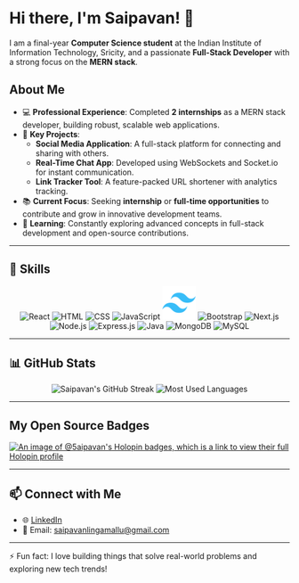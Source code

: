 # Hi there, I'm Saipavan! 👋  

I am a final-year **Computer Science student** at the Indian Institute of Information Technology, Sricity, and a passionate **Full-Stack Developer** with a strong focus on the **MERN stack**.  

## About Me  
- 💻 **Professional Experience**: Completed **2 internships** as a MERN stack developer, building robust, scalable web applications.  
- 🌟 **Key Projects**:  
  - **Social Media Application**: A full-stack platform for connecting and sharing with others.  
  - **Real-Time Chat App**: Developed using WebSockets and Socket.io for instant communication.  
  - **Link Tracker Tool**: A feature-packed URL shortener with analytics tracking.  
- 📚 **Current Focus**: Seeking **internship** or **full-time opportunities** to contribute and grow in innovative development teams.  
- 🌱 **Learning**: Constantly exploring advanced concepts in full-stack development and open-source contributions.  

---

## 🚀 Skills  

<div align="center">
  <img src="https://cdn.jsdelivr.net/gh/devicons/devicon/icons/react/react-original.svg" alt="React" width="60" height="60" />
  <img src="https://cdn.jsdelivr.net/gh/devicons/devicon/icons/html5/html5-original.svg" alt="HTML" width="60" height="60" />
  <img src="https://cdn.jsdelivr.net/gh/devicons/devicon/icons/css3/css3-original.svg" alt="CSS" width="60" height="60" />
  <img src="https://cdn.jsdelivr.net/gh/devicons/devicon/icons/javascript/javascript-original.svg" alt="JavaScript" width="60" height="60" />
  <img src="https://raw.githubusercontent.com/devicons/devicon/master/icons/tailwindcss/tailwindcss-original.svg" alt="Tailwind CSS" width="60" height="60" />
  <img src="https://cdn.jsdelivr.net/gh/devicons/devicon/icons/bootstrap/bootstrap-original.svg" alt="Bootstrap" width="60" height="60" />
  <img src="https://cdn.jsdelivr.net/gh/devicons/devicon/icons/nextjs/nextjs-original.svg" alt="Next.js" width="60" height="60" />
  <img src="https://cdn.jsdelivr.net/gh/devicons/devicon/icons/nodejs/nodejs-original.svg" alt="Node.js" width="60" height="60" />
  <img src="https://cdn.jsdelivr.net/gh/devicons/devicon/icons/express/express-original.svg" alt="Express.js" width="60" height="60" />
  <img src="https://cdn.jsdelivr.net/gh/devicons/devicon/icons/java/java-original.svg" alt="Java" width="60" height="60" />
  <img src="https://cdn.jsdelivr.net/gh/devicons/devicon/icons/mongodb/mongodb-original.svg" alt="MongoDB" width="60" height="60" />
  <img src="https://cdn.jsdelivr.net/gh/devicons/devicon/icons/mysql/mysql-original.svg" alt="MySQL" width="60" height="60" />
</div>

---

## 📊 GitHub Stats  

<div align="center">
  <img src="https://github-readme-streak-stats.herokuapp.com/?user=5AIPAVAN&theme=radical" alt="Saipavan's GitHub Streak" />
  <img src="https://github-readme-stats.vercel.app/api/top-langs/?username=5AIPAVAN&layout=compact&theme=radical" alt="Most Used Languages" />
</div>

---

## My Open Source Badges  
[![An image of @5aipavan's Holopin badges, which is a link to view their full Holopin profile](https://holopin.me/5aipavan)](https://holopin.io/@5aipavan)  

---

## 📫 Connect with Me  
- 🌐 [LinkedIn](https://www.linkedin.com/in/saipavan-lingamallu-a46612224/)  
- 📧 Email: [saipavanlingamallu@gmail.com](mailto:saipavanlingamallu@gmail.com)


---

⚡ Fun fact: I love building things that solve real-world problems and exploring new tech trends!  
